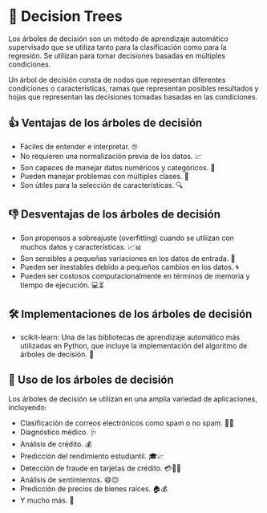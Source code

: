 # 🌳 Decision Trees

Los árboles de decisión son un método de aprendizaje automático supervisado que se utiliza tanto para la clasificación como para la regresión. Se utilizan para tomar decisiones basadas en múltiples condiciones.

Un árbol de decisión consta de nodos que representan diferentes condiciones o características, ramas que representan posibles resultados y hojas que representan las decisiones tomadas basadas en las condiciones.

## 👍 Ventajas de los árboles de decisión

- Fáciles de entender e interpretar. 🤓
- No requieren una normalización previa de los datos. 📈
- Son capaces de manejar datos numéricos y categóricos. 🔢
- Pueden manejar problemas con múltiples clases. 🧐
- Son útiles para la selección de características. 🔍

## 👎 Desventajas de los árboles de decisión

- Son propensos a sobreajuste (overfitting) cuando se utilizan con muchos datos y características. 📈📊
- Son sensibles a pequeñas variaciones en los datos de entrada. 🤏
- Pueden ser inestables debido a pequeños cambios en los datos. 🌀
- Pueden ser costosos computacionalmente en términos de memoria y tiempo de ejecución. 💻⏳

## 🛠 Implementaciones de los árboles de decisión

- scikit-learn: Una de las bibliotecas de aprendizaje automático más utilizadas en Python, que incluye la implementación del algoritmo de árboles de decisión. 🐍

## 🎯 Uso de los árboles de decisión

Los árboles de decisión se utilizan en una amplia variedad de aplicaciones, incluyendo:

- Clasificación de correos electrónicos como spam o no spam. 📧🚫
- Diagnóstico médico. 🩺
- Análisis de crédito. 💰
- Predicción del rendimiento estudiantil. 🎓📈
- Detección de fraude en tarjetas de crédito. 💳🕵️‍♂️
- Análisis de sentimientos. 😄😔
- Predicción de precios de bienes raíces. 🏠💰
- Y mucho más. 🌟
